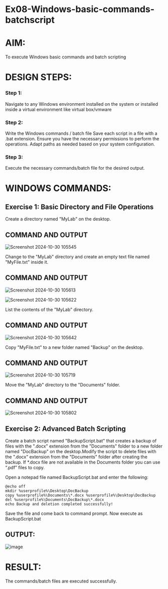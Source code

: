 
# Ex08-Windows-basic-commands-batchscript

# AIM:
To execute Windows basic commands and batch scripting

# DESIGN STEPS:

### Step 1:

Navigate to any Windows environment installed on the system or installed inside a virtual environment like virtual box/vmware 

### Step 2:

Write the Windows commands / batch file
Save each script in a file with a .bat extension.
Ensure you have the necessary permissions to perform the operations.
Adapt paths as needed based on your system configuration.
### Step 3:

Execute the necessary commands/batch file for the desired output. 




# WINDOWS COMMANDS:
## Exercise 1: Basic Directory and File Operations
Create a directory named "MyLab" on the desktop.


## COMMAND AND OUTPUT

![Screenshot 2024-10-30 105545](https://github.com/user-attachments/assets/90bc7e00-650b-45ba-a09c-00164a1f15fd)


Change to the "MyLab" directory and create an empty text file named "MyFile.txt" inside it.


## COMMAND AND OUTPUT

![Screenshot 2024-10-30 105613](https://github.com/user-attachments/assets/11a81009-6642-4577-accb-7878405f03ce)

![Screenshot 2024-10-30 105622](https://github.com/user-attachments/assets/cd13d4f7-7b1c-4eab-bf4c-986ebffff312)

List the contents of the "MyLab" directory.


## COMMAND AND OUTPUT

![Screenshot 2024-10-30 105642](https://github.com/user-attachments/assets/5b4c6e56-cf95-4553-b6ed-61ec0ea167e2)

Copy "MyFile.txt" to a new folder named "Backup" on the desktop.

## COMMAND AND OUTPUT

![Screenshot 2024-10-30 105719](https://github.com/user-attachments/assets/ff4b08d6-5acd-4e3d-94c4-9e6610124271)

Move the "MyLab" directory to the "Documents" folder.


## COMMAND AND OUTPUT

![Screenshot 2024-10-30 105802](https://github.com/user-attachments/assets/8b837efa-119b-4167-a357-a6b476647be8)

## Exercise 2: Advanced Batch Scripting
Create a batch script named "BackupScript.bat" that creates a backup of files with the ".docx" extension from the "Documents" folder to a new folder named "DocBackup" on the desktop.Modify the script to delete files with the ".docx" extension from the "Documents" folder after creating the backup. If *.docx file are not available in the Documents folder you can use “.pdf” files to copy. 

Open a notepad file named BackupScript.bat and enter the following:

```
@echo off
mkdir %userprofile%\Desktop\DocBackup
copy %userprofile%\Documents\*.docx %userprofile%\Desktop\DocBackup
del %userprofile%\Documents\DocBackup\*.docx
echo Backup and deletion completed successfully!
```
Save the file and come back to command prompt.
Now execute as
BackupScript.bat

## OUTPUT:

![image](https://github.com/user-attachments/assets/09699605-160c-41d5-82f0-33ea6af8403d)


# RESULT:
The commands/batch files are executed successfully.

